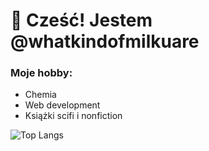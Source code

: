 # 👋 Cześć! Jestem @whatkindofmilkuare

### Moje hobby:
- Chemia
- Web development
- Książki scifi i nonfiction

![Top Langs](https://github-readme-stats.vercel.app/api/top-langs/?username=whatkindofmilkuare)